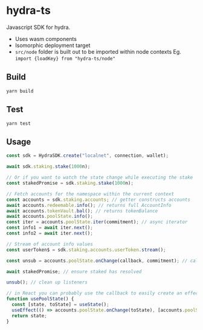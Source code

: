 # hydra-ts

Javascript SDK for hydra.

- Uses wasm components
- Isomorphic deployment target
- `src/node` folder is built out to be imported within node contexts Eg. `import {loadKey} from "hydra-ts/node"`

## Build

`yarn build`

## Test

`yarn test`

## Usage

```ts
const sdk = HydraSDK.create("localnet", connection, wallet);

await sdk.staking.stake(1000n);

// Or if you want to watch the state change while executing the stake
const stakedPromise = sdk.staking.stake(1000n);

// Fetch accounts for the namespace within the current context
const accounts = sdk.staking.accounts; // getter constructs accounts
await accounts.redeemable.info(); // returns full AccountInfo
await accounts.tokenVault.bal(); // returns tokenBalance
await accounts.poolState.info();
const iter = accounts.poolState.iter(commitment); // async iterator
const info1 = await iter.next();
const info2 = await iter.next();

// Stream of account info values
const userToken$ = sdk.staking.accounts.userToken.stream();

const unsub = accounts.poolState.onChange(callback, commitment); // callback (commitment is optional)

await stakedPromise; // ensure staked has resolved

unsub(); // clean up listeners

// in React you can probably use the callback to easily create an effect handler:
function usePoolState() {
  const [state, toState] = useState();
  useEffect(() => accounts.poolState.onChange(toState), [accounts.poolState]);
  return state;
}
```
